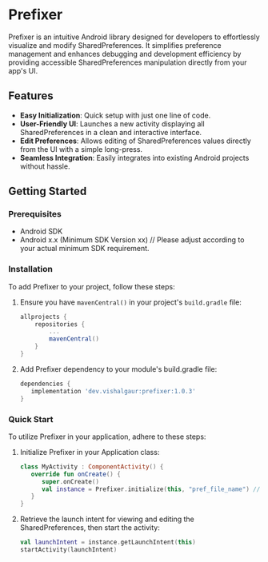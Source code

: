 # Prefixer

Prefixer is an intuitive Android library designed for developers to effortlessly visualize and modify SharedPreferences. It simplifies preference management and enhances debugging and development efficiency by providing accessible SharedPreferences manipulation directly from your app's UI.

## Features

- **Easy Initialization**: Quick setup with just one line of code.
- **User-Friendly UI**: Launches a new activity displaying all SharedPreferences in a clean and interactive interface.
- **Edit Preferences**: Allows editing of SharedPreferences values directly from the UI with a simple long-press.
- **Seamless Integration**: Easily integrates into existing Android projects without hassle.

## Getting Started

### Prerequisites

- Android SDK
- Android x.x (Minimum SDK Version xx) // Please adjust according to your actual minimum SDK requirement.

### Installation

To add Prefixer to your project, follow these steps:

1. Ensure you have `mavenCentral()` in your project's `build.gradle` file:

    ```gradle
    allprojects {
        repositories {
            ...
            mavenCentral()
        }
    }
    ```
2. Add Prefixer dependency to your module's build.gradle file:

    ```gradle
    dependencies {
       implementation 'dev.vishalgaur:prefixer:1.0.3'
    }
    ```

### Quick Start

To utilize Prefixer in your application, adhere to these steps:

1. Initialize Prefixer in your Application class:
   ```kotlin
   class MyActivity : ComponentActivity() {
      override fun onCreate() {
         super.onCreate()
         val instance = Prefixer.initialize(this, "pref_file_name") // Replace "pref_file_name" with your actual preferences file name.
      }
   }
   
   ```

2. Retrieve the launch intent for viewing and editing the SharedPreferences, then start the activity:
   ```kotlin
   val launchIntent = instance.getLaunchIntent(this)
   startActivity(launchIntent)
   ```
   
